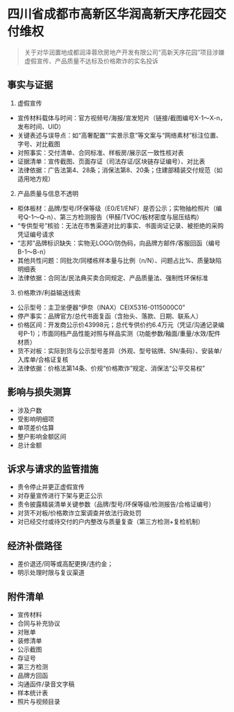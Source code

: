 # 四川省成都市高新区华润高新天序花园交付维权

> 关于对华润置地成都润泽蓉欣房地产开发有限公司“高新天序花园”项目涉嫌虚假宣传、产品质量不达标及价格欺诈的实名投诉

## 事实与证据

1) 虚假宣传
- 宣传材料载体与时间：官方视频号/海报/宣发短片（链接/截图编号X-1～X-n，发布时间、UID）
- 关键表述与误导点：如“高奢配置”“实景示意”等文案与“网络素材”标注位置、字号、对比截图
- 对照事实：交付清单、合同标准、样板房/展示区一致性核对表
- 证据清单：宣传截图、页面存证（司法存证/区块链存证编号）、对比表
- 法律依据：广告法第4、28条；消保法第8、20条；住建部精装交付规范（如适用地方规）

2) 产品质量与信息不透明
- 柜体板材：品牌/型号/环保等级（E0/E1/ENF）是否公示；实物抽检照片（编号Q-1～Q-n）、第三方检测报告（甲醛/TVOC/板材密度与层压结构）
- “专供型号”核验：无法在市售渠道对比的事实、书面询证记录、被拒绝的采购凭证编号请求
- “志邦”品牌标识缺失：实物无LOGO/防伪码，向品牌方邮件/客服回函（编号B-1～B-n）
- 其他共性问题：同批次/同楼栋样本量与比例（n/N）、问题占比%、质量缺陷明细表
- 法律依据：合同法/民法典买卖合同规定、产品质量法、强制性环保标准

3) 价格欺诈/利益输送线索
- 公示型号：主卫坐便器“伊奈（INAX）CEIX5316-0115000C0”
- 停产事实：品牌官方/总代书面复函（含抬头、落款、日期、联系人）
- 价格区间：开发商公示价43998元；总代专供价约6.4万元（凭证/沟通记录编号P-1）；市面同档产品性能对照与样品实测（功能参数/釉面/重量/水效/配件材质）
- 货不对板：实际到货与公示型号差异（外观、型号铭牌、SN/条码）、安装单/入库单/合格证复核
- 法律依据：价格法第14条、价规“价格欺诈”规定、消保法“公平交易权”

## 影响与损失测算
- 涉及户数
- 受影响明细项
- 单项差价估算
- 整户影响金额区间
- 总计金额

## 诉求与请求的监管措施
- 责令停止并更正虚假宣传
- 对存量宣传进行下架与更正公示
- 责令披露精装清单关键参数（品牌/型号/环保等级/检测报告/合格证编号）
- 对货不对板/价格欺诈立案调查并依法行政处罚
- 对已经交付或待交付的户内整改与质量复查（第三方检测+复检机制）

## 经济补偿路径
- 差价退还/同等或高配更换/违约金；
- 明示处理时限与复议渠道

## 附件清单
- 宣传材料
- 合同与补充协议
- 对账单
- 装修清单
- 公示截图
- 存证号
- 第三方检测
- 品牌方回函
- 沟通函件/录音文字稿
- 样本统计表
- 照片与视频目录
